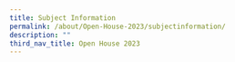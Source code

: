 ```yaml
---
title: Subject Information
permalink: /about/Open-House-2023/subjectinformation/
description: ""
third_nav_title: Open House 2023
---
```

